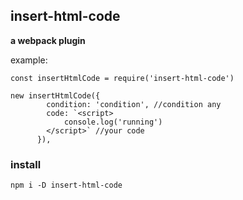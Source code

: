 ## insert-html-code

**a webpack plugin**

example:
```
const insertHtmlCode = require('insert-html-code')

new insertHtmlCode({
        condition: 'condition', //condition any
        code: `<script>
            console.log('running')
        </script>` //your code
      }),
```

### install

```
npm i -D insert-html-code
```
